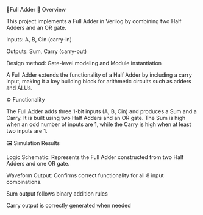  🎯Full Adder
 📌 Overview

This project implements a Full Adder in Verilog by combining two Half Adders and an OR gate.

Inputs: A, B, Cin (carry-in)

Outputs: Sum, Carry (carry-out)

Design method: Gate-level modeling and Module instantiation

A Full Adder extends the functionality of a Half Adder by including a carry input, making it a key building block for arithmetic circuits such as adders and ALUs.

⚙️ Functionality

The Full Adder adds three 1-bit inputs (A, B, Cin) and produces a Sum and a Carry.
It is built using two Half Adders and an OR gate.
The Sum is high when an odd number of inputs are 1, while the Carry is high when at least two inputs are 1.

🖼️ Simulation Results

Logic Schematic:
Represents the Full Adder constructed from two Half Adders and one OR gate.

Waveform Output:
Confirms correct functionality for all 8 input combinations.

Sum output follows binary addition rules

Carry output is correctly generated when needed
